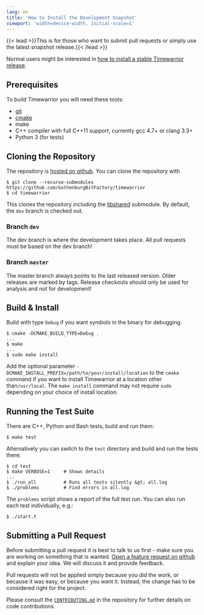 ```yaml
---
lang: en
title: 'How to Install the Development Snapshot'
viewport: 'width=device-width, initial-scale=1'
---
```


{{< lead >}}This is for those who want to submit pull requests or simply use the latest snapshot release.{{< /lead >}}

Normal users might be interested in [how to install a stable Timewarrior release](/docs/install).

## Prerequisites

To build Timewarrior you will need these tools:

* [git](https://git-scm.com)
* [cmake](https://cmake.org)
* make
* C++ compiler with full C++11 support, currently gcc 4.7+ or clang 3.3+ 
* Python 3 (for tests)

## Cloning the Repository

The repository is [hosted on github](https://github.com/GothenburgBitFactory/timewarrior).
You can clone the repository with

```
$ git clone --recurse-submodules https://github.com/GothenburgBitFactory/timewarrior
$ cd timewarrior
```

This clones the repository including the [libshared](https://github.com/GothenburgBitFactory/libshared) submodule.
By default, the `dev` branch is checked out.

### Branch `dev`

The dev branch is where the development takes place.
All pull requests must be based on the dev branch!

### Branch `master`

The master branch always points to the last released version.
Older releases are marked by tags.
Release checkouts should only be used for analysis and not for development!

## Build & Install

Build with type `Debug` if you want symbols in the binary for debugging.
```
$ cmake -DCMAKE_BUILD_TYPE=Debug .
...
$ make
...
$ sudo make install
```

Add the optional parameter `-DCMAKE_INSTALL_PREFIX=/path/to/your/install/location` to the `cmake` command if you want to install Timewarrior at a location other than`/usr/local`.
The `make install` command may not require `sudo` depending on your choice of install location.

## Running the Test Suite

There are C++, Python and Bash tests, build and run them:
```
$ make test
```
Alternatively you can switch to the `test` directory and build and run the tests there:
```
$ cd test
$ make VERBOSE=1     # Shows details
...
$ ./run_all          # Runs all tests silently &gt; all.log
$ ./problems         # Find errors in all.log
```

The `problems` script shows a report of the full test run.
You can also run each test individually, e.g.:

```
$ ./start.t
```

## Submitting a Pull Request

Before submitting a pull request it is best to talk to us first - make sure you are working on something that is wanted.
[Open a feature request on github](https://github.com/GothenburgBitFactory/timewarrior/issues) and explain your idea.
We will discuss it and provide feedback.

Pull requests will not be applied simply because you did the work, or because it was easy, or because you want it.
Instead, the change has to be considered right for the project.

Please consult the [`CONTRIBUTING.md`](https://github.com/GothenburgBitFactory/timewarrior/blob/dev/CONTRIBUTING.md) in the repository for further details on code contributions.

